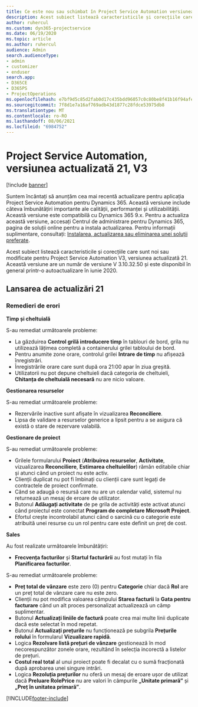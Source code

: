 ```yaml
---
title: Ce este nou sau schimbat în Project Service Automation versiunea actualizată 21, V3
description: Acest subiect listează caracteristicile și corecțiile care sunt disponibile în Project Service Automation V3, versiunea actualizată 21, V3.
author: ruhercul
ms.custom: dyn365-projectservice
ms.date: 06/19/2020
ms.topic: article
ms.author: ruhercul
audience: Admin
search.audienceType:
- admin
- customizer
- enduser
search.app:
- D365CE
- D365PS
- ProjectOperations
ms.openlocfilehash: e7bf9d5c85d2fab0d17c435bdd96057c0c80be8f41b16f94afe6b1f554e7a9fe
ms.sourcegitcommit: 7f8d1e7a16af769adb43d1877c28fdce53975db8
ms.translationtype: MT
ms.contentlocale: ro-RO
ms.lasthandoff: 08/06/2021
ms.locfileid: "6984752"
---
```

# <a name="project-service-automation-update-release-21-v3"></a>Project Service Automation, versiunea actualizată 21, V3

[!include [banner](../includes/psa-now-project-operations.md)]

Suntem încântați să anunțăm cea mai recentă actualizare pentru aplicația Project Service Automation pentru Dynamics 365. Această versiune include câteva îmbunătățiri importante ale calității, performanței și utilizabilității. Această versiune este compatibilă cu Dynamics 365 9.x. Pentru a actualiza această versiune, accesați Centrul de administrare pentru Dynamics 365, pagina de soluții online pentru a instala actualizarea. Pentru informații suplimentare, consultați: [Instalarea, actualizarea sau eliminarea unei soluții preferate](/power-platform/admin/install-remove-preferred-solution).

Acest subiect listează caracteristicile și corecțiile care sunt noi sau modificate pentru Project Service Automation V3, versiunea actualizată 21. Această versiune are un număr de versiune V 3.10.32.50 și este disponibil în general printr-o autoactualizare în iunie 2020.

## <a name="update-release-21"></a>Lansarea de actualizări 21

### <a name="bug-fixes"></a>Remedieri de erori

**Timp și cheltuială**

S-au remediat următoarele probleme:

- La găzduirea **Control grilă introducere timp** în tablouri de bord, grila nu utilizează lățimea completă a containerului grilei tabloului de bord.
- Pentru anumite zone orare, controlul grilei **Intrare de timp** nu afișează înregistrări.
- Înregistrările orare care sunt după ora 21:00 apar în ziua greșită.
- Utilizatorii nu pot depune cheltuieli dacă categoria de cheltuieli, **Chitanța de cheltuială necesară** nu are nicio valoare.

**Gestionarea resurselor**

S-au remediat următoarele probleme:

- Rezervările inactive sunt afișate în vizualizarea **Reconciliere**.
- Lipsa de validare a resurselor generice a lipsit pentru a se asigura că există o stare de rezervare valabilă.

**Gestionare de proiect**

S-au remediat următoarele probleme:

- Grilele formularului **Proiect** (**Atribuirea resurselor**, **Activitate**, vizualizarea **Reconciliere**, **Estimarea cheltuielilor**) rămân editabile chiar și atunci când un proiect nu este activ.
- Clienții duplicat nu pot fi îmbinați cu clienții care sunt legați de contractele de proiect confirmate.
- Când se adaugă o resursă care nu are un calendar valid, sistemul nu returnează un mesaj de eroare de utilizator.
- Butonul **Adăugați activitate** de pe grila de activități este activat atunci când proiectul este conectat **Program de completare Microsoft Project**.
- Efortul crește incontrolabil atunci când o sarcină cu o categorie este atribuită unei resurse cu un rol pentru care este definit un preț de cost.

**Sales**

Au fost realizate următoarele îmbunătățiri:

- **Frecvența facturilor** și **Startul facturării** au fost mutați în fila **Planificarea facturilor**.

S-au remediat următoarele probleme:

- **Preț total de vânzare** este zero (0) pentru **Categorie** chiar dacă **Rol** are un preț total de vânzare care nu este zero.
- Clienții nu pot modifica valoarea câmpului **Starea facturii** la **Gata pentru facturare** când un alt proces personalizat actualizează un câmp suplimentar.
- Butonul **Actualizați liniile de factură** poate crea mai multe linii duplicate dacă este selectat în mod repetat.
- Butonul **Actualizați prețurile** nu funcționează pe subgrila **Prețurile rolului** în formularul **Vizualizare rapidă**.
- Logica **Rezolvare listă prețuri de vânzare** gestionează în mod necorespunzător zonele orare, rezultând în selecția incorectă a listelor de prețuri.
- **Costul real total** al unui proiect poate fi decalat cu o sumă fracționată după aprobarea unei singure intrări.
- Logica **Rezoluția prețurilor** nu oferă un mesaj de eroare ușor de utilizat dacă **Preluare RolePrice** nu are valori în câmpurile **„Unitate primară”** și **„Preț în unitatea primară”**.


[!INCLUDE[footer-include](../includes/footer-banner.md)]